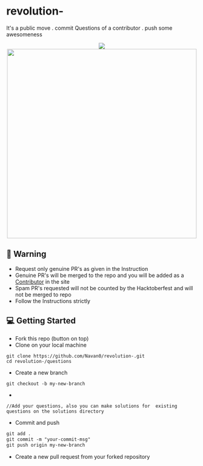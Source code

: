 # revolution-
It's a public move . commit  Questions of a contributor . push some awesomeness


<p align="center">
  <img src="assets/logo.png" />
  <img src="assets/cover1.png" width="500px" height="500px"/>
</p>

## :rotating_light: Warning
- Request only genuine PR's as given in the Instruction
- Genuine PR's will be merged to the repo and you will be added as a [Contributor](https://iodevelopers.github.io/hacktoberfest/contributors.html) in the site
- Spam PR's requested will not be counted by the Hacktoberfest and will not be merged to repo
- Follow the Instructions strictly

## :computer: Getting Started

- Fork this repo (button on top)
- Clone on your local machine

```terminal
git clone https://github.com/Navan0/revolution-.git
cd revolution-/questions
```
- Create a new branch

```markdown
git checkout -b my-new-branch
```
- 
```
//Add your questions, also you can make solutions for  existing questions on the solutions directory
```
- Commit and push

```markdown
git add .
git commit -m "your-commit-msg"
git push origin my-new-branch
```

- Create a new pull request from your forked repository



